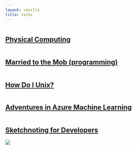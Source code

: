 ```yaml
---
layout: vanilla
title: talks
---
```

<div class="container">
	<div class="row">
		<div class="four columns" role="main">
			<article class="post">
				<a href="https://www.slideshare.net/deejaygraham/physical-computing-91152232">
				<h2>Physical Computing</h2>
				</a>		
			</article>
		</div>
		<div class="four columns" role="main">
			<article class="post">
				<a href="https://www.slideshare.net/deejaygraham/married-to-the-mob-programming">
				<h2>Married to the Mob (programming)</h2>
				</a>		
			</article>
		</div>
		<div class="four columns" role="main">
			<article class="post">
				<a href="https://www.slideshare.net/deejaygraham/how-do-i-unix">
				<h2>How Do I Unix?</h2>
				</a>		
			</article>
		</div>
	</div>
	<div class="row">
		<div class="four columns" role="main">
			<article class="post">
				<a href="https://www.slideshare.net/deejaygraham/adventures-in-azure-machine-learning-from-ne-bytes">
				<h2>Adventures in Azure Machine Learning</h2>
				</a>		
			</article>
		</div>
		<div class="four columns" role="main">
			<article class="post">
				<a href="https://www.slideshare.net/deejaygraham/sketchnoting-for-developers-at-ddd-north-2015">
				<h2>Sketchnoting for Developers</h2>
				<img src="/img/talks/sketchnoting-for-developers.png" />
				</a>		
			</article>
		</div>
	</div>
	
	
</div>	



